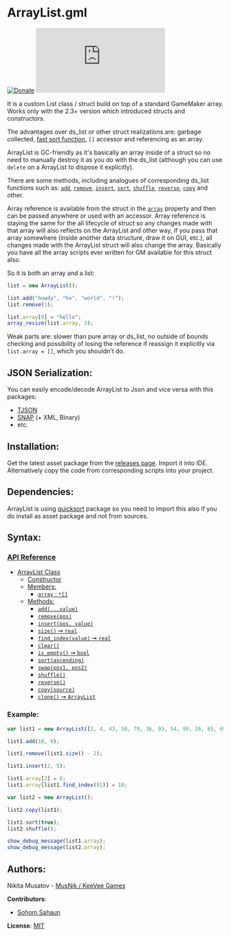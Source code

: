 # ArrayList.gml

[![Donate](https://img.shields.io/badge/donate-%E2%9D%A4-blue.svg)](https://musnik.itch.io/donate-me) [![License](https://img.shields.io/github/license/KeeVeeGames/ArrayList.gml)](#!)

It is a custom List class / struct build on top of a standard GameMaker array. Works only with the 2.3+ version which introduced structs and constructors.

The advantages over ds_list or other struct realizations are: garbage collected, [fast sort function](https://github.com/KeeVeeGames/quicksort.gml), `[]` accessor and referencing as an array.

ArrayList is GC-friendly as it's basically an array inside of a struct so no need to manually destroy it as you do with the ds_list (although you can use `delete` on a ArrayList to dispose it explicitly).

There are some methods, including analogues of corresponding ds_list functions such as: [`add`](../../wiki/API-Reference#addvalue), [`remove`](../../wiki/API-Reference#removepos), [`insert`](../../wiki/API-Reference#insertpos-value), [`sort`](../../wiki/API-Reference#sortascending), [`shuffle`](../../wiki/API-Reference#shuffle), [`reverse`](../../wiki/API-Reference#reverse), [`copy`](../../wiki/API-Reference#copysource) and other.

Array reference is available from the struct in the [`array`](/wiki/API-Reference/_edit#array--) property and then can be passed anywhere or used with an accessor. Array reference is staying the same for the all lifecycle of struct so any changes made with that array will also reflects on the ArrayList and other way, if you pass that array somewhere (inside another data structure, draw it on GUI, etc.), all changes made with the ArrayList struct will also change the array. Basically you have all the array scripts ever written for GM available for this struct also.

So it is both an array and a list:

```js
list = new ArrayList();

list.add("howdy", "ho", "world", "!");
list.remove(1);

list.array[0] = "hello";
array_resize(list.array, 2);
```

Weak parts are: slower than pure array or ds_list, no outside of bounds checking and possibility of losing the reference if reassign it explicitly via `list.array = []`, which you shouldn't do.

## JSON Serialization:
You can easily encode/decode ArrayList to Json and vice versa with this packages:
* [TJSON](https://yellowafterlife.itch.io/gamemaker-tjson)
* [SNAP](https://github.com/JujuAdams/SNAP) (+ XML, Binary)
* etc.

## Installation:
Get the latest asset package from the [releases page](../../releases). Import it into IDE.   
Alternatively copy the code from corresponding scripts into your project.

## Dependencies:
ArrayList is using [quicksort](https://github.com/KeeVeeGames/quicksort.gml) package so you need to import this also if you do install as asset package and not from sources.

## Syntax:
### [API Reference](https://github.com/KeeVeeGames/ArrayList.gml/wiki/API-Reference)
- [ArrayList Class](https://github.com/KeeVeeGames/ArrayList.gml/wiki/API-Reference#arraylist-class)
  * [Constructor](https://github.com/KeeVeeGames/ArrayList.gml/wiki/API-Reference#constructor)
  * [Members:](https://github.com/KeeVeeGames/ArrayList.gml/wiki/API-Reference#members)
    + [`array` : `*[]`](https://github.com/KeeVeeGames/ArrayList.gml/wiki/API-Reference#array--)
  * [Methods:](https://github.com/KeeVeeGames/ArrayList.gml/wiki/API-Reference#methods)
    + [`add(...value)`](https://github.com/KeeVeeGames/ArrayList.gml/wiki/API-Reference#addvalue)
    + [`remove(pos)`](https://github.com/KeeVeeGames/ArrayList.gml/wiki/API-Reference#removepos)
    + [`insert(pos, value)`](https://github.com/KeeVeeGames/ArrayList.gml/wiki/API-Reference#insertpos-value)
    + [`size()` ➞ `real`](https://github.com/KeeVeeGames/ArrayList.gml/wiki/API-Reference#size--real)
    + [`find_index(value)` ➞ `real`](https://github.com/KeeVeeGames/ArrayList.gml/wiki/API-Reference#find_indexvalue--real)
    + [`clear()`](https://github.com/KeeVeeGames/ArrayList.gml/wiki/API-Reference#clear)
    + [`is_empty()` ➞ `bool`](https://github.com/KeeVeeGames/ArrayList.gml/wiki/API-Reference#is_empty--bool)
    + [`sort(ascending)`](https://github.com/KeeVeeGames/ArrayList.gml/wiki/API-Reference#sortascending)
    + [`swap(pos1, pos2)`](https://github.com/KeeVeeGames/ArrayList.gml/wiki/API-Reference#swappos1-pos2)
    + [`shuffle()`](https://github.com/KeeVeeGames/ArrayList.gml/wiki/API-Reference#shuffle)
    + [`reverse()`](https://github.com/KeeVeeGames/ArrayList.gml/wiki/API-Reference#reverse)
    + [`copy(source)`](https://github.com/KeeVeeGames/ArrayList.gml/wiki/API-Reference#copysource)
    + [`clone()` ➞ `ArrayList`](https://github.com/KeeVeeGames/ArrayList.gml/wiki/API-Reference#clone--arraylist)
### Example:
```js
var list1 = new ArrayList([2, 4, 43, 50, 79, 36, 93, 54, 99, 26, 65, 69, 81, 63, 72, 3]);

list1.add(10, 9);

list1.remove(list1.size() - 2);

list1.insert(2, 5);

list1.array[2] = 6;
list1.array[list1.find_index(81)] = 18;

var list2 = new ArrayList();

list2.copy(list1);

list1.sort(true);
list2.shuffle();

show_debug_message(list1.array);
show_debug_message(list2.array);
```

## Authors:
Nikita Musatov - [MusNik / KeeVee Games](https://twitter.com/keeveegames)

**Contributors**:
* [Sohom Sahaun](https://twitter.com/sohomsahaun)

**License**: [MIT](https://en.wikipedia.org/wiki/MIT_License)
